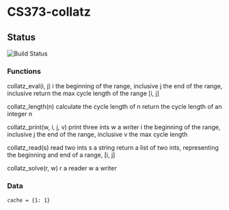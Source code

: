 # CS373-collatz

## Status
![Build Status](https://travis-ci.org/nelmiux/cs373-collatz.svg?branch=master)

### Functions
      	  	
collatz_eval(i, j)
    i the beginning of the range, inclusive
    j the end       of the range, inclusive
    return the max cycle length of the range [i, j]

collatz_length(n)
    calculate the cycle length of n
    return the cycle length of an integer n

collatz_print(w, i, j, v)
    print three ints
    w a writer
    i the beginning of the range, inclusive
    j the end       of the range, inclusive
    v the max cycle length

collatz_read(s)
    read two ints
    s a string
    return a list of two ints, representing the beginning and end of a range, [i, j]

collatz_solve(r, w)
    r a reader
    w a writer

 
### Data
    cache = {1: 1}
